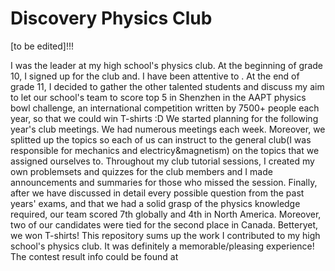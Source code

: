 # Discovery Physics Club

[to be edited]!!!




I was the leader at my high school's physics club. At the beginning of grade 10, I signed up for the club and. I have been attentive to . At the end of grade 11, I decided to gather the other talented students and discuss my aim to let our school's team to score top 5 in Shenzhen in the AAPT physics bowl challenge, an international competition written by 7500+ people each year, so that we could win T-shirts :D We started planning for the following year's club meetings. We had numerous meetings each week. Moreover, we splitted up the topics so each of us can instruct to the general club(I was responsible for mechanics and electricy&magnetism) on the topics that we assigned ourselves to. Throughout my club tutorial sessions, I created my own problemsets and quizzes for the club members and I made announcements and summaries for those who missed the session. Finally, after we have discussed in detail every possible question from the past years' exams, and that we had a solid grasp of the physics knowledge required, our team scored 7th globally and 4th in North America. Moreover, two of our candidates were tied for the second place in Canada. Betteryet, we won T-shirts! This repository sums up the work I contributed to my high school's physics club. It was definitely a memorable/pleasing experience! The contest result info could be found at
